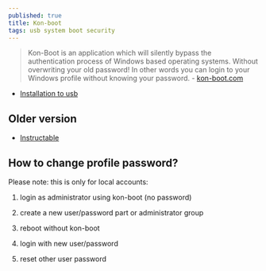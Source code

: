 ```yaml
---
published: true
title: Kon-boot
tags: usb system boot security
---
```

> Kon-Boot is an application which will silently bypass the authentication process of Windows based operating systems. Without overwriting your old password! In other words you can login to your Windows profile without knowing your password. - [kon-boot.com](https://kon-boot.com/)

- [Installation to usb](https://kon-boot.com/docs/windows_guide/#installation-to-usb)

## Older version
- [Instructable](https://www.instructables.com/Step-by-step-tutorial-to-install-Kon-Boot-on-USB/)

## How to change profile password?

Please note: this is only for local accounts:

1. login as administrator using kon-boot (no password)
1. create a new user/password part or administrator group
1. reboot without kon-boot

1. login with new user/password
1. reset other user password
